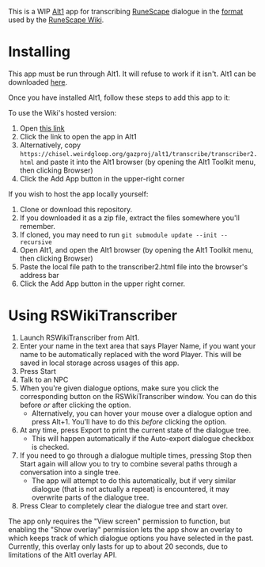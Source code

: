 This is a WIP [Alt1](https://runeapps.org/alt1) app for transcribing [RuneScape](https://rs.game) dialogue in the [format](https://rs.wiki/RS:Style_guide/Transcripts) used by the [RuneScape Wiki](https://rs.wiki).

# Installing

This app must be run through Alt1. It will refuse to work if it isn't. Alt1 can be downloaded [here](https://runeapps.org).

Once you have installed Alt1, follow these steps to add this app to it:

To use the Wiki's hosted version:

1. Open [this link](https://chisel.weirdgloop.org/gazproj/alt1/transcribe/transcriber2.html)
1. Click the link to open the app in Alt1
  1. Alternatively, copy `https://chisel.weirdgloop.org/gazproj/alt1/transcribe/transcriber2.html` and paste it into the Alt1 browser (by opening the Alt1 Toolkit menu, then clicking Browser)
1. Click the Add App button in the upper-right corner

If you wish to host the app locally yourself:

1. Clone or download this repository.
  1. If you downloaded it as a zip file, extract the files somewhere you'll remember.
  1. If cloned, you may need to run `git submodule update --init --recursive`
1. Open Alt1, and open the Alt1 browser (by opening the Alt1 Toolkit menu, then clicking Browser)
1. Paste the local file path to the transcriber2.html file into the browser's address bar
1. Click the Add App button in the upper right corner.

# Using RSWikiTranscriber

1. Launch RSWikiTranscriber from Alt1.
1. Enter your name in the text area that says Player Name, if you want your name to be automatically replaced with the word Player. This will be saved in local storage across usages of this app.
1. Press Start
1. Talk to an NPC
1. When you're given dialogue options, make sure you click the corresponding button on the RSWikiTranscriber window. You can do this before *or* after clicking the option.
    * Alternatively, you can hover your mouse over a dialogue option and press Alt+1. You'll have to do this *before* clicking the option.
1. At any time, press Export to print the current state of the dialogue tree. 
    * This will happen automatically if the Auto-export dialogue checkbox is checked.
1. If you need to go through a dialogue multiple times, pressing Stop then Start again will allow you to try to combine several paths through a conversation into a single tree. 
    * The app will attempt to do this automatically, but if very similar dialogue (that is not actually a repeat) is encountered, it may overwrite parts of the dialogue tree.
1. Press Clear to completely clear the dialogue tree and start over.

The app only requires the "View screen" permission to function, but enabling the "Show overlay" permission lets the app show an overlay to which keeps track of which dialogue options you have selected in the past.
Currently, this overlay only lasts for up to about 20 seconds, due to limitations of the Alt1 overlay API.
